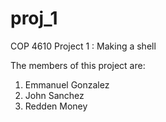 # proj_1
COP 4610 Project 1 : Making a shell

The members of this project are:
1) Emmanuel Gonzalez
2) John Sanchez
3) Redden Money
